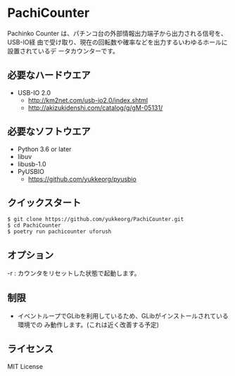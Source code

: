 PachiCounter
============

Pachinko Counter は、パチンコ台の外部情報出力端子から出力される信号を、USB-IO経
由で受け取り、現在の回転数や確率などを出力するいわゆるホールに設置されているデ
ータカウンターです。


必要なハードウエア
-----------------

- USB-IO 2.0
  - http://km2net.com/usb-io2.0/index.shtml
  - http://akizukidenshi.com/catalog/g/gM-05131/


必要なソフトウエア
-----------------

- Python 3.6 or later
- libuv
- libusb-1.0
- PyUSBIO
  - https://github.com/yukkeorg/pyusbio


クイックスタート
----------------

    $ git clone https://github.com/yukkeorg/PachiCounter.git
    $ cd PachiCounter
    $ poetry run pachicounter uforush


オプション
----------

-r
: カウンタをリセットした状態で起動します。


制限
----

- イベントループでGLibを利用しているため、GLibがインストールされている環境での
  み動作します。(これは近く改善する予定)


ライセンス
----------

MIT License
